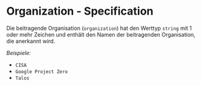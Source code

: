# Organization - Specification

Die beitragende Organisation (`organization`) hat den Werttyp `string` mit 1 oder mehr Zeichen und enthält den Namen der beitragenden Organisation, die anerkannt wird.

*Beispiele:*

* `CISA`
* `Google Project Zero`
* `Talos`